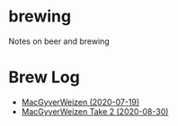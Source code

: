 # brewing

Notes on beer and brewing

# Brew Log

 * [MacGyverWeizen (2020-07-19)](https://github.com/mikeferguson/brewing/blob/main/brewlog/001-hefeweizen.md)
 * [MacGyverWeizen Take 2 (2020-08-30)](https://github.com/mikeferguson/brewing/blob/main/brewlog/002-hefeweizen.md)

